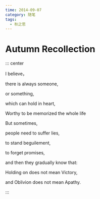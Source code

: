 ```yaml
---
time: 2014-09-07
category: 随笔
tags:
  - 秋之思
---
```


# Autumn Recollection

::: center

I believe，

there is always someone,

or something,

which can hold in heart,

Worthy to be memorized the whole life

But sometimes,

people need to suffer lies,

to stand beguilement,

to forget promises,

and then they gradually know that:

Holding on does not mean Victory,

and Oblivion does not mean Apathy.

:::
